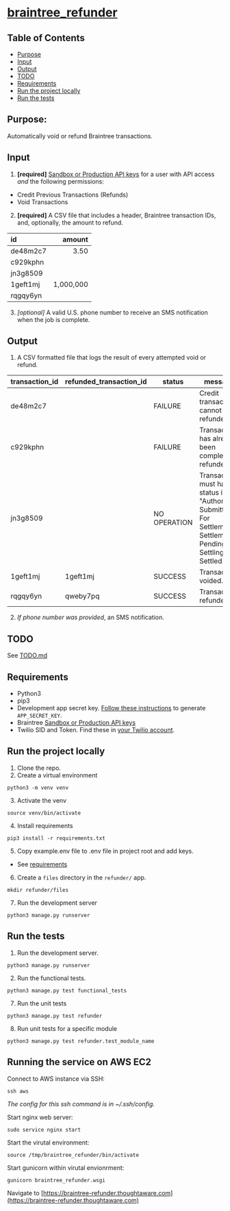 # [braintree_refunder](https://braintree-refunder.thoughtaware.com)

## Table of Contents

* [Purpose](#purpose)
* [Input](#input)
* [Output](#output)
* [TODO](#todo)
* [Requirements](#requirements)
* [Run the project locally](#run-the-project-locally)
* [Run the tests](#run-the-tests)

## Purpose:

Automatically void or refund Braintree transactions.

## Input

1. **[required]** [Sandbox or Production API keys](https://articles.braintreepayments.com/control-panel/important-gateway-credentials#api-keys) for a user with API access _and_ the following permissions:
* Credit Previous Transactions (Refunds)
* Void Transactions

2. **[required]** A CSV file that includes a header, Braintree transaction IDs, and, optionally, the amount to refund.

| id | amount |
| :--- | ---: |
| de48m2c7 | 3.50 |
| c929kphn | |
| jn3g8509 | |
| 1geft1mj | 1,000,000 |
| rqgqy6yn | |

3. _[optional]_ A valid U.S. phone number to receive an SMS notification when the job is complete.

## Output

1. A CSV formatted file that logs the result of every attempted void or refund.

| transaction_id | refunded_transaction_id | status | message | 
| --- | --- | --- | --- |
| de48m2c7  |  | FAILURE | Credit transactions cannot be refunded. |
| c929kphn  |  | FAILURE | Transaction has already been completely refunded. |
| jn3g8509 | | NO OPERATION | Transaction must have a status in "Authorized, Submitted For Settlement, Settlement Pending, Settling, or Settled." |
| 1geft1mj | 1geft1mj | SUCCESS | Transaction voided. |
| rqgqy6yn | qweby7pq | SUCCESS | Transaction refunded. |

2. _If phone number was provided_, an SMS notification.

## TODO

See [TODO.md](https://github.com/sheamunion/braintree_refunder/blob/master/TODO.md)

## Requirements

* Python3
* pip3
* Development app secret key. [Follow these instructions](https://stackoverflow.com/a/16630719/5326365) to generate `APP_SECRET_KEY`.
* Braintree [Sandbox or Production API keys](https://articles.braintreepayments.com/control-panel/important-gateway-credentials#api-keys)
* Twilio SID and Token. Find these in [your Twilio account](https://twilio.com/user/account).

## Run the project locally

1. Clone the repo.
2. Create a virtual environment
```
python3 -m venv venv
```
3. Activate the venv
```
source venv/bin/activate
```
4. Install requirements
```
pip3 install -r requirements.txt
```
5. Copy example.env file to .env file in project root and add keys.
* See [requirements](#requirements)
6. Create a `files` directory in the `refunder/` app.
```
mkdir refunder/files
```
7. Run the development server
```
python3 manage.py runserver
```

## Run the tests

1. Run the development server.
```
python3 manage.py runserver
```
2. Run the functional tests.
```
python3 manage.py test functional_tests
```
7. Run the unit tests
```
python3 manage.py test refunder
```
8. Run unit tests for a specific module
```
python3 manage.py test refunder.test_module_name
``` 

## Running the service on AWS EC2

Connect to AWS instance via SSH:

`ssh aws`

_The config for this ssh command is in ~/.ssh/config._

Start nginx web server:

`sudo service nginx start`

Start the virutal environment:

`source /tmp/braintree_refunder/bin/activate`

Start gunicorn within virutal envionrment:

`gunicorn braintree_refunder.wsgi`

Navigate to [https://braintree-refunder.thoughtaware.com](https://braintree-refunder.thoughtaware.com)
